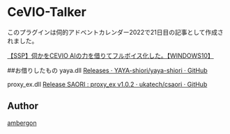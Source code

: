 # CeVIO-Talker
このプラグインは伺的アドベントカレンダー2022で21日目の記事として作成されました。


[【SSP】伺かをCEVIO AIの力を借りてフルボイス化した。【WINDOWS10】](https://ambergonslibrary.com/?p=8544)


##お借りしたもの
yaya.dll
[Releases · YAYA-shiori/yaya-shiori · GitHub](https://github.com/YAYA-shiori/yaya-shiori/releases)

proxy_ex.dll
[Release SAORI : proxy_ex v1.0.2 · ukatech/csaori · GitHub](https://github.com/ukatech/csaori/releases/tag/saori_proxy_ex_v1.0.2)



## Author
[ambergon](https://twitter.com/Sc_lFoxGon)



